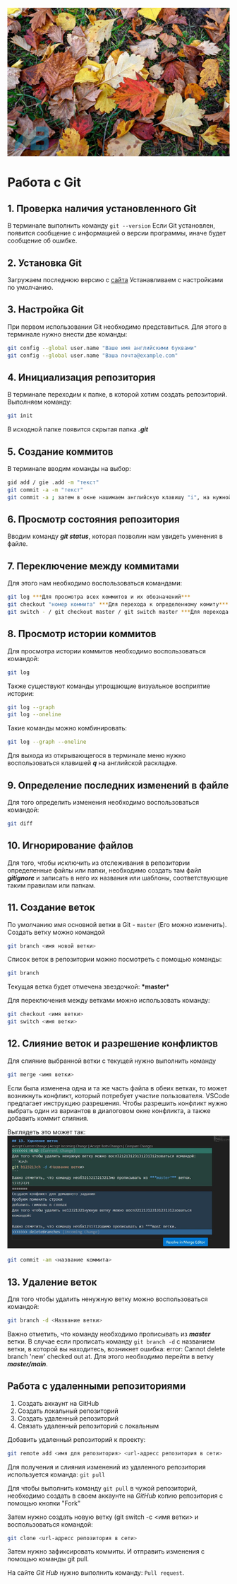 ![Осень](leaves.jpg)
# Работа с Git
## 1. Проверка наличия установленного Git
В терминале выполнить команду `git --version` Если Git установлен, появится сообщение с информацией о версии программы, иначе будет сообщение об ошибке. 

## 2. Установка Git 
Загружаем последнюю версию с [сайта](https://git-scm.com/downloads)
Устанавливаем с настройками по умолчанию.

## 3. Настройка Git 
При первом использовании Git необходимо представиться. Для этого в терминале нужно внести две команды: 
```Bash
git config --global user.name "Ваше имя английскими буквами"
git config --global user.name "Ваша почта@example.com"
```

## 4. Инициализация репозитория
В терминале переходим к папке, в которой хотим создать репозиторий. Выполняем команду:
```Bash
git init
```
В исходной папке появится скрытая папка ***.git***

## 5. Создание коммитов
В терминале вводим команды на выбор:
```bash
gid add / giе .add -m "текст"
git commit -a -m "текст"
git commit -a ; затем в окне нашимаем английскую клавишу "i", на нужной раскладке вводим "текст", после чего используем клавишу Esc и вводим " :wq " (чем сохраняем команду и выходим из окна)
```
## 6. Просмотр состояния репозитория 
Вводим команду ***git status***, которая позволин нам увидеть уменения в файле. 

## 7. Переключение между коммитами
Для этого нам необходимо воспользоваться командами:
```Bash
git log ***Для просмотра всех коммитов и их обозначений***
git checkout "номер коммита" ***Для перехода к определенному комиту*** Также можно использовать git switch -"номер коммита"
git switch - / git checkout master / git switch master ***Для перехода к самой актуальной версии файла***
```
## 8. Просмотр истории коммитов
Для просмотра истории коммитов необходимо воспользоваться командой: 
```Bash
git log 
```
Также существуют команды упрощающие визуальное восприятие истории: 
```Bash
git log --graph 
git log --oneline 
```
Такие команды можно комбинировать: 
```Bash
git log --graph --oneline 
```
Для выхода из открывающегося в терминале меню нужно воспользоваться клавишей ***q*** на английской раскладке. 

## 9. Определение последних изменений в файле 
Для того определить изменения необходимо воспользоваться командой: 
```Bash
git diff 
```
## 10. Игнорирование файлов

Для того, чтобы исключить из отслеживания в репозитории определенные файлы или папки, необходимо создать там файл ***gitignore*** и записать в него их названия или шаблоны, соответствующие таким правилам или папкам. 

## 11. Создание веток 
По умолчанию имя основной ветки в Git - `master`  (Его можно изменить). 
Создать ветку можно командой 
```Bash
git branch <имя новой ветки> 
```
Список веток в репозитории можно посмотреть с помощью команды:
```Bash
git branch 
```
Текущая ветка будет отмечена звездочкой: **\*master***

Для переключения между ветками можно использовать команду:
```Bash
git checkout <имя ветки> 
git switch <имя ветки> 
```

## 12. Слияние веток и разрешение конфликтов
Для слияние выбранной ветки с текущей нужно выполнить команду 
```Bash
git merge <имя ветки>  
```
Если была изменена одна и та же часть файла в обеих ветках, то может возникнуть конфликт, который потребует участие пользователя. VSСode предлагает инструкцию разрешения. 
Чтобы разрешить конфликт нужно выбрать один из вариантов в диалоговом окне конфликта, а также добавить коммит слияния. 

Выглядеть это может так: ![конфликт](conflict.jpg)
```Bash
git commit -am <название коммита>  
```
## 13. Удаление веток 
Для того чтобы удалить ненужную ветку можно воспользоваться командой: 
```Bash
git branch -d <Название ветки>
```
Важно отметить, что команду необходимо прописывать из ***master*** ветки. В случае если прописать команду `git branch -d` с названием ветки, в которой вы находитесь, возникнет ошибка: error: Cannot delete branch 'new' checked out at. Для этого необходимо перейти в ветку ***master/main***. 


## Работа с удаленными репозиториями

1. Создать аккаунт на GitHub
2. Создать локальный репозиторий
3. Создать удаленный репозиторий
4. Связать удаленный репозиторий с локальным

Добавить удаленный репозиторий к проекту: 

```Bash
git remote add <имя для репозитория> <url-адресс репозитория в сети>
``` 
Для получения и слияния изменений из удаленного репозитория используется команда: `git pull`

Для чтобы выполнить команду `git pull` в чужой репозиторий, необходимо создать в своем аккаунте на *GitHub* копию репозитория с помощью кнопки "Fork"

Затем нужно создать новую ветку (git switch -c <имя ветки> и воспользоваться командой:
```Bash
git clone <url-адресс репозитория в сети>
``` 
Затем нужно зафиксировать коммиты. И отправить изменения с помощью команды git pull. 

На сайте *Git Hub* нужно выполнить команду: `Pull request`. 
